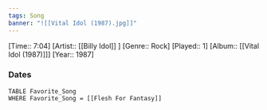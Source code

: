 ```yaml
---
tags: Song  
banner: "![[Vital Idol (1987).jpg]]"
---
```

[Time:: 7:04]
[Artist:: [[Billy Idol]] ]
[Genre:: Rock]
[Played:: 1]
[Album:: [[Vital Idol (1987)]]]
[Year:: 1987]
### Dates
````dataview
TABLE Favorite_Song
WHERE Favorite_Song = [[Flesh For Fantasy]]
````